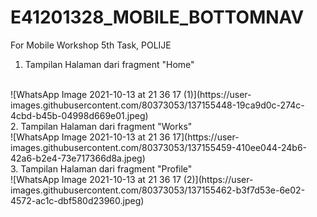 # E41201328_MOBILE_BOTTOMNAV
 For Mobile Workshop 5th Task, POLIJE
 <br>
 1. Tampilan Halaman dari fragment "Home"
<br>
![WhatsApp Image 2021-10-13 at 21 36 17 (1)](https://user-images.githubusercontent.com/80373053/137155448-19ca9d0c-274c-4cbd-b45b-04998d669e01.jpeg)
 <br>
 2. Tampilan Halaman dari fragment "Works"
 <br>
![WhatsApp Image 2021-10-13 at 21 36 17](https://user-images.githubusercontent.com/80373053/137155459-410ee044-24b6-42a6-b2e4-73e717366d8a.jpeg)
 <br>
 3. Tampilan Halaman dari fragment "Profile"
 <br>
![WhatsApp Image 2021-10-13 at 21 36 17 (2)](https://user-images.githubusercontent.com/80373053/137155462-b3f7d53e-6e02-4572-ac1c-dbf580d23960.jpeg)
